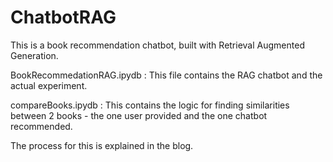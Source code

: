 # ChatbotRAG
This is a book recommendation chatbot, built with Retrieval Augmented Generation.

BookRecommedationRAG.ipydb : This file contains the RAG chatbot and the actual experiment.

compareBooks.ipydb : This contains the logic for finding similarities between 2 books - the one user provided and the one chatbot recommended.

The process for this is explained in the blog.

